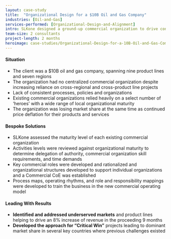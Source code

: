 ```yaml
---
layout: case-study
title:  "Organizational Design for a $10B Oil and Gas Company"
industries: [Oil-and-Gas]
services-performed: [Organizational-Design-and-Alignment]
intro: SLKone designed a ground-up commercial organization to drive consistent commercial discipline and adapt to a dynamic operating environment
team-size: 2 consultants
project-length: 2 months
heroimage: case-studies/Organizational-Design-for-a-10B-Oil-and-Gas-Company.jpg
---
```


#### Situation
- The client was a $10B oil and gas company, spanning nine product lines and seven regions
- The organization had no centralized commercial organization despite increasing reliance on cross-regional and cross-product line projects
- Lack of consistent processes, policies and organizations
- Existing commercial organizations relied heavily on a select number of ‘heroes’ with a wide range of local organizational maturity
- The organization was losing market share at the same time as continued price deflation for their products and services

#### Bespoke Solutions
- SLKone assessed the maturity level of each existing commercial organization
- Activities levels were reviewed against organizational maturity to determine delegation of authority, commercial organization skill requirements, and time demands
- Key commercial roles were developed and rationalized and organizational structures developed to support individual organizations and a Commercial CoE was established
- Process maps, operating rhythms, and role and responsibility mappings were developed to train the business in the new commercial operating model


#### Leading With Results
- **Identified and addressed underserved markets** and product lines helping to drive an 8% increase of revenue in the proceeding 9 months
- **Developed the approach for “Critical Win”** projects leading to dominant market share in several key countries where previous challenges existed
